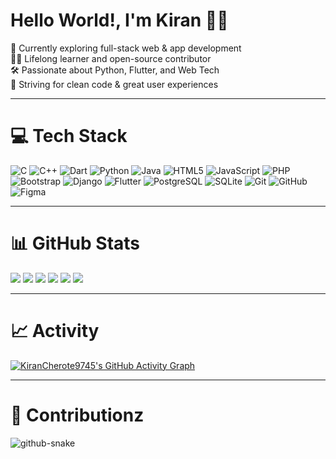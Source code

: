 
# Hello World!, I'm Kiran 👋🏼  
🛜 Currently exploring full-stack web & app development  
👨‍🎓 Lifelong learner and open-source contributor  
🛠️ Passionate about Python, Flutter, and Web Tech  
🎯 Striving for clean code & great user experiences  

---

# 💻 Tech Stack

![C](https://img.shields.io/badge/C-%2300599C.svg?style=for-the-badge&logo=c&logoColor=white)
![C++](https://img.shields.io/badge/C++-%2300599C.svg?style=for-the-badge&logo=c%2B%2B&logoColor=white)
![Dart](https://img.shields.io/badge/Dart-%230175C2.svg?style=for-the-badge&logo=dart&logoColor=white)
![Python](https://img.shields.io/badge/Python-3670A0?style=for-the-badge&logo=python&logoColor=ffdd54)
![Java](https://img.shields.io/badge/Java-%23ED8B00.svg?style=for-the-badge&logo=openjdk&logoColor=white)
![HTML5](https://img.shields.io/badge/HTML5-%23E34F26.svg?style=for-the-badge&logo=html5&logoColor=white)
![JavaScript](https://img.shields.io/badge/JavaScript-%23323330.svg?style=for-the-badge&logo=javascript&logoColor=%23F7DF1E)
![PHP](https://img.shields.io/badge/PHP-%23777BB4.svg?style=for-the-badge&logo=php&logoColor=white)
![Bootstrap](https://img.shields.io/badge/Bootstrap-%238511FA.svg?style=for-the-badge&logo=bootstrap&logoColor=white)
![Django](https://img.shields.io/badge/Django-%23092E20.svg?style=for-the-badge&logo=django&logoColor=white)
![Flutter](https://img.shields.io/badge/Flutter-%2302569B.svg?style=for-the-badge&logo=Flutter&logoColor=white)
![PostgreSQL](https://img.shields.io/badge/PostgreSQL-%23316192.svg?style=for-the-badge&logo=postgresql&logoColor=white)
![SQLite](https://img.shields.io/badge/SQLite-%2307405e.svg?style=for-the-badge&logo=sqlite&logoColor=white)
![Git](https://img.shields.io/badge/Git-%23F05033.svg?style=for-the-badge&logo=git&logoColor=white)
![GitHub](https://img.shields.io/badge/GitHub-%23121011.svg?style=for-the-badge&logo=github&logoColor=white)
![Figma](https://img.shields.io/badge/Figma-%23F24E1E.svg?style=for-the-badge&logo=figma&logoColor=white)

---

# 📊 GitHub Stats

![](https://github-readme-stats.vercel.app/api?username=KiranCherote9745&theme=chartreuse-dark&hide_border=false&include_all_commits=true&count_private=true)
![](https://github-readme-streak-stats.herokuapp.com/?user=KiranCherote9745&theme=chartreuse-dark&hide_border=false)
![](https://github-contributor-stats.vercel.app/api?username=KiranCherote9745&limit=5&theme=chartreuse-dark&combine_all_yearly_contributions=true)
![](https://github-readme-stats.vercel.app/api/top-langs/?username=KiranCherote9745&theme=chartreuse-dark&hide_border=false&layout=compact)
![](https://quotes-github-readme.vercel.app/api?type=horizontal&theme=chartreuse-dark)
[![](https://visitcount.itsvg.in/api?id=KiranCherote9745&icon=2&color=3)](https://visitcount.itsvg.in)


---
# 📈 Activity

[![KiranCherote9745's GitHub Activity Graph](https://github-readme-activity-graph.cyclic.app/graph?username=KiranCherote9745&bg_color=0d1117&color=7fff00&line=7fff00&point=ffffff&area=true&hide_border=true)](https://github.com/Ashutosh00710/github-readme-activity-graph)

---
# 🐍 Contributionz 

<picture>
  <source media="(prefers-color-scheme: dark)" srcset="https://raw.githubusercontent.com/KiranCherote9745/KiranCherote9745/output/github-snake-dark.svg" />
  <source media="(prefers-color-scheme: light)" srcset="https://raw.githubusercontent.com/KiranCherote9745/KiranCherote9745/output/github-snake.svg" />
  <img alt="github-snake" src="https://raw.githubusercontent.com/KiranCherote9745/KiranCherote9745/output/github-snake.svg" />
</picture>
